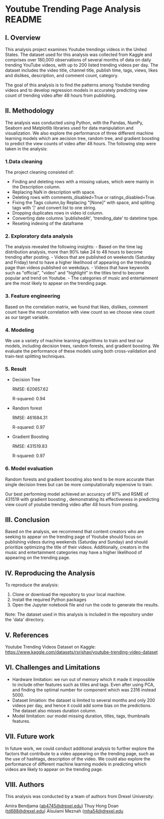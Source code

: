 # Youtube Trending Page Analysis README
## I. Overview
This analysis project examines Youtube trendings videos in the United States. The dataset used for this analysis was collected from Kaggle and comprises over 180,000 observations of several months of data on daily trending YouTube videos, with up to 200 listed trending videos per day. The dataset includes the video title, channel title, publish time, tags, views, likes and dislikes, description, and comment count, category.

The goal of this analysis is to find the patterns among Youtube trending videos and to develop regression models in accurately predicting view count of trending video after 48 hours from publishing.

## II. Methodology
The analysis was conducted using Python, with the Pandas, NumPy, Seaborn and Matplotlib libraries used for data manipulation and visualization. We also explore the performance of three different machine learning models which are aecision tree, random tree, and gradient boosting to predict the view counts of video after 48 hours. The following step were taken in the analysis: 

### 1.Data cleaning
 The project cleaning consisted of: 
- Finding and deleting rows with a missing values, which were mainly in the Description column. 
- Replacing NaN in description with space.
- Deleting rows with comments_disabled=True or ratings_disabled=True.
- Fixing the Tags column,by Replacing "[None]" with space, and spliting tags with '|' and convert list to one string.
- Dropping duplicates rows in video id column.
- Converting date columns 'publishedAt', 'trending_date' to datetime type.
- Reseting indexing of the dataframe
### 2. Exploratory data analysis
The analysis revealed the following insights:
    - Based on the time lag distribution analysis, more than 90% take 24 to 48 hours to become trending after posting.
    - Videos that are published on weekends (Saturday and Friday) tend to have a higher likelihood of appearing on the trending page than videos published on weekdays.
    - Videos that have keywords such as "official", "video" and "highlight" in the titles tend to become popular and trend on Youtube.
    - The categories of music and entertainment are the most likely to appear on the trending page.
### 3. Feature engineering
Based on the correlation matrix, we found that likes, dislikes, comment count have the most correlation with view count so we choose view count as our target variable. 
### 4. Modeling
We use a variety of machine learning algorithms to train and test our models, including decision trees, random forests, and gradient boosting. We evaluate the performance of these models using both cross-validation and train-test splitting techniques.
### 5. Result
- Decision Tree

  RMSE: 620657.62 

  R-squared: 0.94

- Random forest

  RMSE: 461684.31
  
  R-squared: 0.97

- Gradient Boosting

  RMSE: 431519.83

  R-squared: 0.97
### 6. Model evaluation
Random forests and gradient boosting also tend to be more accurate than single decision trees but can be more computationally expensive to train.

Our best performing model achieved an accuracy of 97% and RSME of 431519 with gradient boosting , demonstrating its effectiveness in predicting view count of youtube trending video after 48 hours from posting.

## III. Conclusion
Based on the analysis, we recommend that content creators who are seeking to appear on the trending page of Youtube should focus on publishing videos during weekends (Saturday and Sunday) and should prioritize optimizing the title of their videos. Additionally, creators in the music and entertainment categories may have a higher likelihood of appearing on the trending page.

## IV. Reproducing the Analysis
To reproduce the analysis:

1. Clone or download the repository to your local machine.
2. Install the required Python packages 
3. Open the Jupyter notebook file and run the code to generate the results.

Note: The dataset used in this analysis is included in the repository under the 'data' directory.

## V. References
Youtube Trending Videos Dataset on Kaggle: https://www.kaggle.com/datasets/rsrishav/youtube-trending-video-dataset

## VI. Challenges and Limitations
- Hardware limitation: we run out of memory which it made it impossible to include other features such as titles and tags. Even after using PCA, and finding the optimal number for component which was 2316 instead 5000.
- Dataset limiation: the dataset is limited to several months and only 200 videos per day, and hence it could add some bias on the predictions. The dataset also misses duration column.
- Model limitation: our model missing duration, titles, tags, thumbnails features.

  
## VII. Future work
In future work, we could conduct additional analysis to further explore the factors that contribute to a video appearing on the trending page, such as the use of hashtags, description of the video. We could also explore the performance of different machine learning models in predicting which videos are likely to appear on the trending page.

## VIII. Authors
This analysis was conducted by a team of authors from Drexel University:

Amira Bendjama (ab4745@drexel.edu)
Thuy Hong Doan (td688@drexel.edu)
Alsulami Meznah (mha54@drexel.edu
